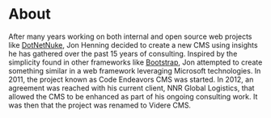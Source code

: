 # About

After many years working on both internal and open source web projects like [DotNetNuke](http://www.dotnetnuke.com/), Jon Henning decided to create a new CMS using insights he has gathered over the past 15 years of consulting.  Inspired by the simplicity found in other frameworks like [Bootstrap](https://getbootstrap.com), Jon attempted to create something similar in a web framework leveraging Microsoft technologies.  In 2011, the project known as Code Endeavors CMS was started.  In 2012, an agreement was reached with his current client, NNR Global Logistics, that allowed the CMS to be enhanced as part of his ongoing consulting work.  It was then that the project was renamed to Videre CMS.

